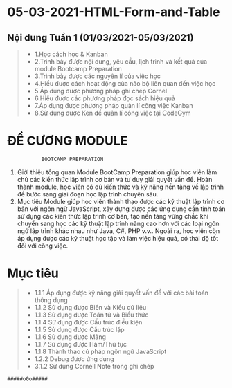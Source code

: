 # 05-03-2021-HTML-Form-and-Table
## Nội dung Tuần 1 (01/03/2021-05/03/2021)
>- 1.Học cách học & Kanban
>- 2.Trình bày được nội dung, yêu cầu, lịch trình và kết quả của module Bootcamp Preparation
>- 3.Trình bày được các nguyên lí của việc học
>- 4.Hiểu được cách hoạt động của não bộ liên quan đến việc học
>- 5.Áp dụng được phương pháp ghi chép Cornel
>- 6.Hiểu được các phương pháp đọc sách hiệu quả
>- 7.Áp dụng được phương pháp quản lí công việc Kanban
>- 8.Sử dụng được Ken để quản lí công việc tại CodeGym
#                ĐỀ CƯƠNG MODULE
               BOOTCAMP PREPARATION
1. Giới thiệu tổng quan
   Module BootCamp Preparation giúp học viên làm chủ các kiến thức lập trình cơ bản
   và tư duy giải quyết vấn đề. Hoàn thành module, học viên có đủ kiến thức và kỹ năng
   nền tảng về lập trình để bước sang giai đoạn học lập trình chuyên sâu.
2. Mục tiêu
   Module giúp học viên thành thạo được các kỹ thuật lập trình cơ bản với ngôn ngữ
   JavaScript, xây dựng được các ứng dụng cần tính toán sử dụng các kiến thức lập trình
   cơ bản, tạo nền tảng vững chắc khi chuyển sang học các kỹ thuật lập trình nâng cao
   hơn với các loại ngôn ngữ lập trình khác nhau như Java, C#, PHP v.v.. Ngoài ra, học
   viên còn áp dụng được các kỹ thuật học tập và làm việc hiệu quả, có thái độ tốt đối
   với công việc.
# Mục tiêu
>- 1.1.1 Áp dụng được kỹ năng giải quyết vấn đề với các bài toán thông dụng
>- 1.1.2 Sử dụng được Biến và Kiểu dữ liệu
>- 1.1.3 Sử dụng được Toán tử và Biểu thức
>- 1.1.4 Sử dụng được Cấu trúc điều kiện
>- 1.1.5 Sử dụng được Cấu trúc lặp
>- 1.1.6 Sử dụng được Mảng
>- 1.1.7 Sử dụng được Hàm/Thủ tục
>- 1.1.8 Thành thạo cú pháp ngôn ngữ JavaScript
>- 1.2.2 Debug được ứng dụng
>- 3.1.2 Sử dụng Cornell Note trong ghi chép
>
    #####o0o#####
